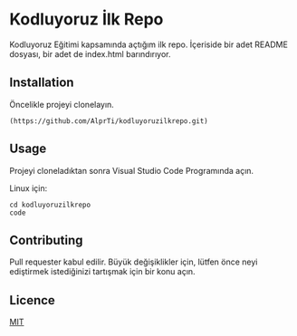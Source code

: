 

# Kodluyoruz İlk Repo
Kodluyoruz Eğitimi kapsamında açtığım ilk repo. İçeriside bir adet README dosyası, bir adet de index.html barındırıyor.


## Installation
Öncelikle projeyi clonelayın.
```
(https://github.com/AlprTi/kodluyoruzilkrepo.git)
```

## Usage

Projeyi cloneladıktan sonra Visual Studio Code Programında açın.

Linux için:

```
cd kodluyoruzilkrepo
code
````

## Contributing

Pull requester kabul edilir. Büyük değişiklikler için, lütfen önce neyi ediştirmek istediğinizi tartışmak için bir konu açın.

## Licence

[MIT](https://www.mit.edu/)